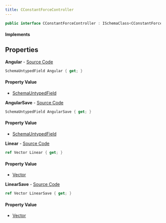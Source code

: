 ```yaml
---
title: CConstantForceController
---
```


```csharp
public interface CConstantForceController : ISchemaClass<CConstantForceController>, ISchemaField, ISchemaClass, INativeHandle
```

#### Implements

## Properties

**Angular** - [Source Code](https://github.com/swiftly-solution/swiftlys2/blob/main/managed/src/SwiftlyS2.Generated/Schemas/Interfaces/CConstantForceController.cs#L19)

```csharp
SchemaUntypedField Angular { get; }
```

#### Property Value

- [SchemaUntypedField](/docs/api/shared/schemas/schemauntypedfield)

**AngularSave** - [Source Code](https://github.com/swiftly-solution/swiftlys2/blob/main/managed/src/SwiftlyS2.Generated/Schemas/Interfaces/CConstantForceController.cs#L24)

```csharp
SchemaUntypedField AngularSave { get; }
```

#### Property Value

- [SchemaUntypedField](/docs/api/shared/schemas/schemauntypedfield)

**Linear** - [Source Code](https://github.com/swiftly-solution/swiftlys2/blob/main/managed/src/SwiftlyS2.Generated/Schemas/Interfaces/CConstantForceController.cs#L16)

```csharp
ref Vector Linear { get; }
```

#### Property Value

- [Vector](/docs/api/shared/natives/vector)

**LinearSave** - [Source Code](https://github.com/swiftly-solution/swiftlys2/blob/main/managed/src/SwiftlyS2.Generated/Schemas/Interfaces/CConstantForceController.cs#L21)

```csharp
ref Vector LinearSave { get; }
```

#### Property Value

- [Vector](/docs/api/shared/natives/vector)

